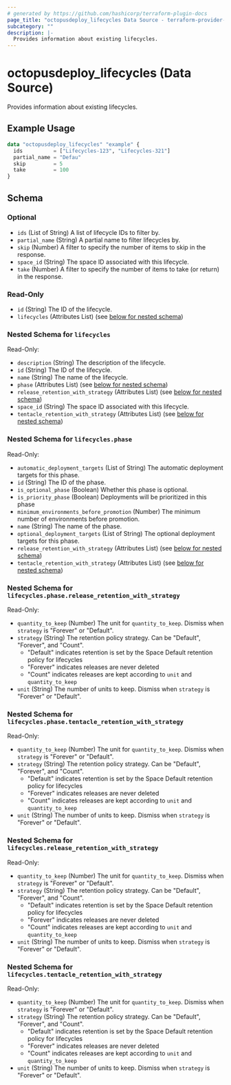 ```yaml
---
# generated by https://github.com/hashicorp/terraform-plugin-docs
page_title: "octopusdeploy_lifecycles Data Source - terraform-provider-octopusdeploy"
subcategory: ""
description: |-
  Provides information about existing lifecycles.
---
```


# octopusdeploy_lifecycles (Data Source)

Provides information about existing lifecycles.

## Example Usage

```terraform
data "octopusdeploy_lifecycles" "example" {
  ids          = ["Lifecycles-123", "Lifecycles-321"]
  partial_name = "Defau"
  skip         = 5
  take         = 100
}
```

<!-- schema generated by tfplugindocs -->
## Schema

### Optional

- `ids` (List of String) A list of lifecycle IDs to filter by.
- `partial_name` (String) A partial name to filter lifecycles by.
- `skip` (Number) A filter to specify the number of items to skip in the response.
- `space_id` (String) The space ID associated with this lifecycle.
- `take` (Number) A filter to specify the number of items to take (or return) in the response.

### Read-Only

- `id` (String) The ID of the lifecycle.
- `lifecycles` (Attributes List) (see [below for nested schema](#nestedatt--lifecycles))

<a id="nestedatt--lifecycles"></a>
### Nested Schema for `lifecycles`

Read-Only:

- `description` (String) The description of the lifecycle.
- `id` (String) The ID of the lifecycle.
- `name` (String) The name of the lifecycle.
- `phase` (Attributes List) (see [below for nested schema](#nestedatt--lifecycles--phase))
- `release_retention_with_strategy` (Attributes List) (see [below for nested schema](#nestedatt--lifecycles--release_retention_with_strategy))
- `space_id` (String) The space ID associated with this lifecycle.
- `tentacle_retention_with_strategy` (Attributes List) (see [below for nested schema](#nestedatt--lifecycles--tentacle_retention_with_strategy))

<a id="nestedatt--lifecycles--phase"></a>
### Nested Schema for `lifecycles.phase`

Read-Only:

- `automatic_deployment_targets` (List of String) The automatic deployment targets for this phase.
- `id` (String) The ID of the phase.
- `is_optional_phase` (Boolean) Whether this phase is optional.
- `is_priority_phase` (Boolean) Deployments will be prioritized in this phase
- `minimum_environments_before_promotion` (Number) The minimum number of environments before promotion.
- `name` (String) The name of the phase.
- `optional_deployment_targets` (List of String) The optional deployment targets for this phase.
- `release_retention_with_strategy` (Attributes List) (see [below for nested schema](#nestedatt--lifecycles--phase--release_retention_with_strategy))
- `tentacle_retention_with_strategy` (Attributes List) (see [below for nested schema](#nestedatt--lifecycles--phase--tentacle_retention_with_strategy))

<a id="nestedatt--lifecycles--phase--release_retention_with_strategy"></a>
### Nested Schema for `lifecycles.phase.release_retention_with_strategy`

Read-Only:

- `quantity_to_keep` (Number) The unit for `quantity_to_keep`. Dismiss when `strategy` is "Forever" or "Default".
- `strategy` (String) The retention policy strategy. Can be "Default", "Forever", and "Count". 
  - "Default" indicates retention is set by the Space Default retention policy for lifecycles 
  - "Forever" indicates releases are never deleted 
  - "Count" indicates releases are kept according to `unit` and `quantity_to_keep`
- `unit` (String) The number of units to keep. Dismiss when `strategy` is "Forever" or "Default".


<a id="nestedatt--lifecycles--phase--tentacle_retention_with_strategy"></a>
### Nested Schema for `lifecycles.phase.tentacle_retention_with_strategy`

Read-Only:

- `quantity_to_keep` (Number) The unit for `quantity_to_keep`. Dismiss when `strategy` is "Forever" or "Default".
- `strategy` (String) The retention policy strategy. Can be "Default", "Forever", and "Count". 
  - "Default" indicates retention is set by the Space Default retention policy for lifecycles 
  - "Forever" indicates releases are never deleted 
  - "Count" indicates releases are kept according to `unit` and `quantity_to_keep`
- `unit` (String) The number of units to keep. Dismiss when `strategy` is "Forever" or "Default".



<a id="nestedatt--lifecycles--release_retention_with_strategy"></a>
### Nested Schema for `lifecycles.release_retention_with_strategy`

Read-Only:

- `quantity_to_keep` (Number) The unit for `quantity_to_keep`. Dismiss when `strategy` is "Forever" or "Default".
- `strategy` (String) The retention policy strategy. Can be "Default", "Forever", and "Count". 
  - "Default" indicates retention is set by the Space Default retention policy for lifecycles 
  - "Forever" indicates releases are never deleted 
  - "Count" indicates releases are kept according to `unit` and `quantity_to_keep`
- `unit` (String) The number of units to keep. Dismiss when `strategy` is "Forever" or "Default".


<a id="nestedatt--lifecycles--tentacle_retention_with_strategy"></a>
### Nested Schema for `lifecycles.tentacle_retention_with_strategy`

Read-Only:

- `quantity_to_keep` (Number) The unit for `quantity_to_keep`. Dismiss when `strategy` is "Forever" or "Default".
- `strategy` (String) The retention policy strategy. Can be "Default", "Forever", and "Count". 
  - "Default" indicates retention is set by the Space Default retention policy for lifecycles 
  - "Forever" indicates releases are never deleted 
  - "Count" indicates releases are kept according to `unit` and `quantity_to_keep`
- `unit` (String) The number of units to keep. Dismiss when `strategy` is "Forever" or "Default".


